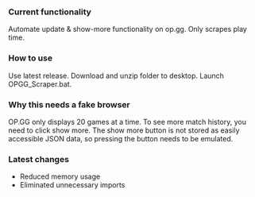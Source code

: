 ### Current functionality ###
Automate update & show-more functionality on op.gg.  Only scrapes play time. 
### How to use ###
Use latest release. Download and unzip folder to desktop. Launch OPGG_Scraper.bat.
### Why this needs a fake browser ###
OP.GG only displays 20 games at a time.  To see more match history, you need to click show more.  The show more button is not stored as easily accessible JSON data, so pressing the button needs to be emulated.
### Latest changes ###
- Reduced memory usage
- Eliminated unnecessary imports
